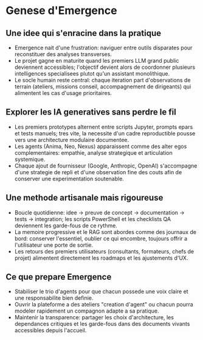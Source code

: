 # Genese d'Emergence

## Une idee qui s'enracine dans la pratique
- Emergence nait d'une frustration: naviguer entre outils disparates pour reconstituer des analyses transverses.
- Le projet gagne en maturite quand les premiers LLM grand public deviennent accessibles; l'objectif devient alors de coordonner plusieurs intelligences specialisees plutot qu'un assistant monolithique.
- Le socle humain reste central: chaque iteration part d'observations de terrain (ateliers, missions conseil, accompagnement de dirigeants) qui alimentent les cas d'usage prioritaires.

## Explorer les IA generatives sans perdre le fil
- Les premiers prototypes alternent entre scripts Jupyter, prompts epars et tests manuels; tres vite, la necessite d'un cadre reproductible pousse vers une architecture modulaire documentee.
- Les agents (Anima, Neo, Nexus) apparaissent comme des alter egos complementaires: empathie, analyse strategique et articulation systemique.
- Chaque ajout de fournisseur (Google, Anthropic, OpenAI) s'accompagne d'une strategie de repli et d'une observation fine des couts afin de conserver une experimentation soutenable.

## Une methode artisanale mais rigoureuse
- Boucle quotidienne: idee -> preuve de concept -> documentation -> tests -> integration; les scripts PowerShell et les checklists QA deviennent les garde-fous de ce rythme.
- La memoire progressive et le RAG sont abordes comme des journaux de bord: conserver l'essentiel, oublier ce qui encombre, toujours offrir a l'utilisateur une porte de sortie.
- Les retours des premiers utilisateurs (consultants, formateurs, chefs de projet) alimentent directement les roadmaps et les ajustements d'UX.

## Ce que prepare Emergence
- Stabiliser le trio d'agents pour que chacun possede une voix claire et une responsabilite bien definie.
- Ouvrir la plateforme a des ateliers "creation d'agent" ou chacun pourra modeler rapidement un compagnon adapte a sa pratique.
- Maintenir la transparence: partager les choix d'architecture, les dependances critiques et les garde-fous dans des documents vivants accessibles depuis l'accueil.
